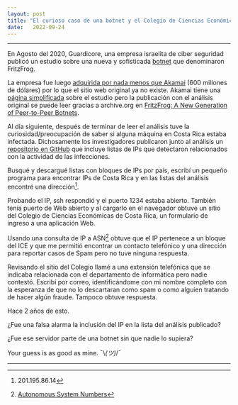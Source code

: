 ```yaml
---
layout: post
title: "El curioso caso de una botnet y el Colegio de Ciencias Económicas de Costa Rica"
date:   2022-09-24
---
```


---

En Agosto del 2020, Guardicore, una empresa israelita de ciber seguridad publicó un estudio sobre una nueva y sofisticada [botnet](https://www.cloudflare.com/es-es/learning/ddos/what-is-a-ddos-botnet/) que denominaron FritzFrog.

La empresa fue luego [adquirida por nada menos que Akamai](https://www.akamai.com/newsroom/press-release/akamai-to-acquire-guardicore-to-extend-its-zero-trust-solutions-to-help-stop-ransomware1) (600 millones de dólares) por lo que el sitio web original ya no existe. Akamai tiene una [página simplificada](https://www.akamai.com/blog/security/fritzfrog-p2p) sobre el estudio pero la publicación con el análisis original se puede leer gracias a archive.org en [FritzFrog: A New Generation of Peer-to-Peer Botnets](https://web.archive.org/web/20200819131202/https://www.guardicore.com/2020/08/fritzfrog-p2p-botnet-infects-ssh-servers/).

Al día siguiente, después de terminar de leer el análisis tuve la curiosidad/preocupación de saber si alguna máquina en Costa Rica estaba infectada. Dichosamente los investigadores publicaron junto al análisis un [repositorio en GitHub](https://github.com/guardicore/labs_campaigns/tree/master/FritzFrog) que incluye listas de IPs que detectaron relacionados con la actividad de las infecciones.

Busqué y descargué listas con bloques de IPs por país, escribí un pequeño programa para encontrar IPs de Costa Rica y en las listas del análisis encontré una dirección[^1]. 

Probando el IP, ssh respondió y el puerto 1234 estaba abierto. También tenía puerto de Web abierto y al cargarlo en el navegador obtuve un sitio del Colegio de Ciencias Económicas de Costa Rica, un formulario de ingreso a una aplicación Web.

Usando una consulta de IP a ASN[^2] obtuve que el IP pertenece a un bloque del ICE y que me permitió encontrar un contacto telefónico y una dirección para reportar casos de Spam pero no tuve ninguna respuesta. 

Revisando el sitio del Colegio llamé a una extensión telefónica que se indicaba relacionada con el departamento de informática pero nadie contestó. Escribí por correo, identificándome con mi nombre completo con la esperanza de que no lo descartaran como spam o como alguien tratando de hacer algún fraude. Tampoco obtuve respuesta. 

Hace 2 años de esto.

¿Fue una falsa alarma la inclusión del IP en la lista del análisis publicado?

¿Fue ese servidor parte de una botnet sin que nadie lo supiera?


Your guess is as good as mine. ¯\\_(ツ)_/¯


---
[^1]: 201.195.86.14
[^2]: [Autonomous System Numbers](https://es.wikipedia.org/wiki/Sistema_aut%C3%B3nomo)
